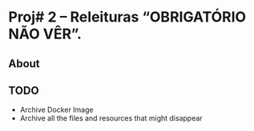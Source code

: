 # Proj# 2 – Releituras “OBRIGATÓRIO NÃO VÊR”.

## About

## TODO

-   Archive Docker Image
-   Archive all the files and resources that might disappear
